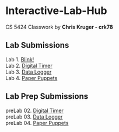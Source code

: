 # Interactive-Lab-Hub

CS 5424 Classwork by **Chris Kruger - crk78**

## Lab Submissions

Lab 1. [Blink!](https://github.com/ckruger0/IDD-Fa18-Lab1) <BR>
Lab 2. [Digital Timer](https://github.com/ckruger0/IDD-Fa18-Lab2)<BR>
Lab 3. [Data Logger](https://github.com/ckruger0/IDD-Fa18-Lab3)<BR>
Lab 4. [Paper Puppets](https://github.com/ckruger0/IDD-Fa18-Lab4)

## Lab Prep Submissions

preLab 02. [Digital Timer](https://github.com/ckruger0/Interactive-Lab-Hub/blob/master/prelab2.md)<BR>
preLab 03. [Data Logger](https://github.com/ckruger0/Interactive-Lab-Hub/blob/master/prelab3.md)<BR>
preLab 04. [Paper Puppets](https://github.com/ckruger0/Interactive-Lab-Hub/blob/master/prelab4.md)
